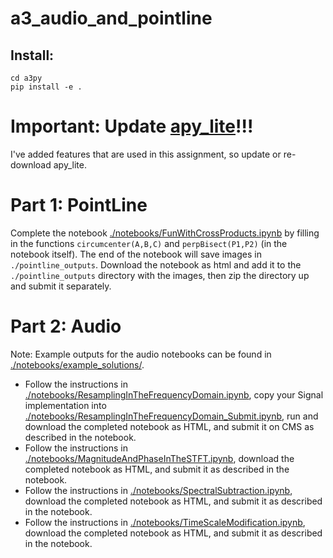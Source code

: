 # a3_audio_and_pointline


## Install:
```
cd a3py
pip install -e .
```

# Important: Update [apy_lite](https://github.coecis.cornell.edu/CS6682-Spring2021/apylite)!!!
I've added features that are used in this assignment, so update or re-download apy_lite.

# Part 1: PointLine
Complete the notebook [./notebooks/FunWithCrossProducts.ipynb](./notebooks/FunWithCrossProducts.ipynb) by filling in the functions `circumcenter(A,B,C)` and `perpBisect(P1,P2)` (in the notebook itself). The end of the notebook will save images in `./pointline_outputs`. Download the notebook as html and add it to the `./pointline_outputs` directory with the images, then zip the directory up and submit it separately.


# Part 2: Audio
Note: Example outputs for the audio notebooks can be found in [./notebooks/example_solutions/](./notebooks/example_solutions/).

- Follow the instructions in [./notebooks/ResamplingInTheFrequencyDomain.ipynb](./notebooks/ResamplingInTheFrequencyDomain.ipynb), copy your Signal implementation into [./notebooks/ResamplingInTheFrequencyDomain_Submit.ipynb](./notebooks/ResamplingInTheFrequencyDomain_Submit.ipynb), run and download the completed notebook as HTML, and submit it on CMS as described in the notebook.
- Follow the instructions in [./notebooks/MagnitudeAndPhaseInTheSTFT.ipynb](./notebooks/MagnitudeAndPhaseInTheSTFT.ipynb), download the completed notebook as HTML, and submit it as described in the notebook.
- Follow the instructions in [./notebooks/SpectralSubtraction.ipynb](./notebooks/SpectralSubtraction.ipynb), download the completed notebook as HTML, and submit it as described in the notebook.
- Follow the instructions in [./notebooks/TimeScaleModification.ipynb](./notebooks/TimeScaleModification.ipynb), download the completed notebook as HTML, and submit it as described in the notebook.